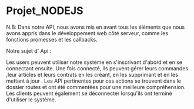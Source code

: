 # Projet_NODEJS

N.B: Dans notre API, nous avons mis en avant tous les éléments que nous avons appris dans le développement web côté serveur, comme les fonctions promesses et les callbacks.

Notre sujet d' Api :

Les users peuvent utiliser notre système en s'inscrivant d'abord et en se connectant ensuite. Une fois connecté, ils peuvent gérer leurs commandes ,leur articles et leurs contrats en les créant, en les supprimant et en les mettant à jour . Les API pertinentes pour ces actions se trouvent dans le dossier routes et ont été commentées pour une meilleure compréhension. Les clients peuvent également se déconnecter lorsqu'ils ont terminé d'utiliser le système.
